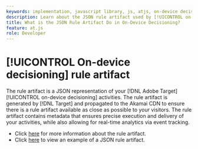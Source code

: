 ```yaml
---
keywords: implementation, javascript library, js, atjs, on-device decisioning, on device decisioning, rule artifact, $8
description: Learn about the JSON rule artifact used by [!UICONTROL on-device decisioning]].
title: What is the JSON Rule Artifact Do in On-Device Decisioning?
feature: at.js
role: Developer
---
```

# [!UICONTROL On-device decisioning] rule artifact

The rule artifact is a JSON representation of your [!DNL Adobe Target] [!UICONTROL on-device decisioning] activities. The rule artifact is generated by [!DNL Target] and propagated to the Akamai CDN to ensure there is a rule artifact available as close as possible to your visitors. The rule artifact contains metadata that ensures precise execution and delivery of your activities, while also allowing for real-time analytics via event tracking.

* Click [here](../../../../implement/server-side/sdk-guides/on-device-decisioning/rule-artifact-overview.md) for more information about the rule artifact.
* Click [here](../../../../implement/server-side/sdk-guides/on-device-decisioning/rule-artifact-example.md) to view an example of a JSON rule artifact.

